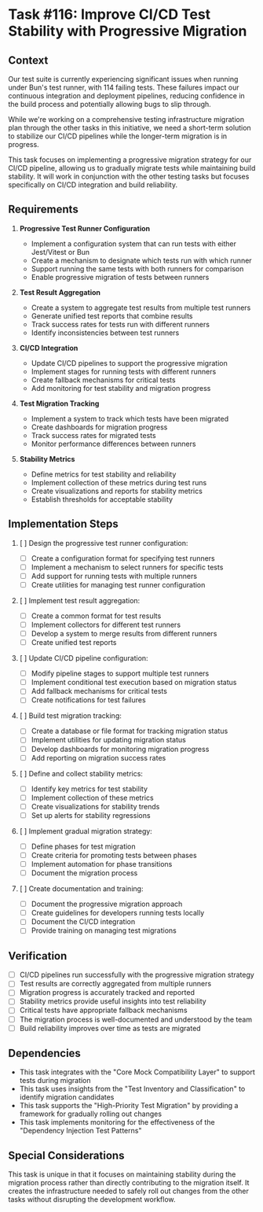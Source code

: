 # Task #116: Improve CI/CD Test Stability with Progressive Migration

## Context

Our test suite is currently experiencing significant issues when running under Bun's test runner, with 114 failing tests. These failures impact our continuous integration and deployment pipelines, reducing confidence in the build process and potentially allowing bugs to slip through.

While we're working on a comprehensive testing infrastructure migration plan through the other tasks in this initiative, we need a short-term solution to stabilize our CI/CD pipelines while the longer-term migration is in progress.

This task focuses on implementing a progressive migration strategy for our CI/CD pipeline, allowing us to gradually migrate tests while maintaining build stability. It will work in conjunction with the other testing tasks but focuses specifically on CI/CD integration and build reliability.

## Requirements

1. **Progressive Test Runner Configuration**

   - Implement a configuration system that can run tests with either Jest/Vitest or Bun
   - Create a mechanism to designate which tests run with which runner
   - Support running the same tests with both runners for comparison
   - Enable progressive migration of tests between runners

2. **Test Result Aggregation**

   - Create a system to aggregate test results from multiple test runners
   - Generate unified test reports that combine results
   - Track success rates for tests run with different runners
   - Identify inconsistencies between test runners

3. **CI/CD Integration**

   - Update CI/CD pipelines to support the progressive migration
   - Implement stages for running tests with different runners
   - Create fallback mechanisms for critical tests
   - Add monitoring for test stability and migration progress

4. **Test Migration Tracking**

   - Implement a system to track which tests have been migrated
   - Create dashboards for migration progress
   - Track success rates for migrated tests
   - Monitor performance differences between runners

5. **Stability Metrics**
   - Define metrics for test stability and reliability
   - Implement collection of these metrics during test runs
   - Create visualizations and reports for stability metrics
   - Establish thresholds for acceptable stability

## Implementation Steps

1. [ ] Design the progressive test runner configuration:

   - [ ] Create a configuration format for specifying test runners
   - [ ] Implement a mechanism to select runners for specific tests
   - [ ] Add support for running tests with multiple runners
   - [ ] Create utilities for managing test runner configuration

2. [ ] Implement test result aggregation:

   - [ ] Create a common format for test results
   - [ ] Implement collectors for different test runners
   - [ ] Develop a system to merge results from different runners
   - [ ] Create unified test reports

3. [ ] Update CI/CD pipeline configuration:

   - [ ] Modify pipeline stages to support multiple test runners
   - [ ] Implement conditional test execution based on migration status
   - [ ] Add fallback mechanisms for critical tests
   - [ ] Create notifications for test failures

4. [ ] Build test migration tracking:

   - [ ] Create a database or file format for tracking migration status
   - [ ] Implement utilities for updating migration status
   - [ ] Develop dashboards for monitoring migration progress
   - [ ] Add reporting on migration success rates

5. [ ] Define and collect stability metrics:

   - [ ] Identify key metrics for test stability
   - [ ] Implement collection of these metrics
   - [ ] Create visualizations for stability trends
   - [ ] Set up alerts for stability regressions

6. [ ] Implement gradual migration strategy:

   - [ ] Define phases for test migration
   - [ ] Create criteria for promoting tests between phases
   - [ ] Implement automation for phase transitions
   - [ ] Document the migration process

7. [ ] Create documentation and training:
   - [ ] Document the progressive migration approach
   - [ ] Create guidelines for developers running tests locally
   - [ ] Document the CI/CD integration
   - [ ] Provide training on managing test migrations

## Verification

- [ ] CI/CD pipelines run successfully with the progressive migration strategy
- [ ] Test results are correctly aggregated from multiple runners
- [ ] Migration progress is accurately tracked and reported
- [ ] Stability metrics provide useful insights into test reliability
- [ ] Critical tests have appropriate fallback mechanisms
- [ ] The migration process is well-documented and understood by the team
- [ ] Build reliability improves over time as tests are migrated

## Dependencies

- This task integrates with the "Core Mock Compatibility Layer" to support tests during migration
- This task uses insights from the "Test Inventory and Classification" to identify migration candidates
- This task supports the "High-Priority Test Migration" by providing a framework for gradually rolling out changes
- This task implements monitoring for the effectiveness of the "Dependency Injection Test Patterns"

## Special Considerations

This task is unique in that it focuses on maintaining stability during the migration process rather than directly contributing to the migration itself. It creates the infrastructure needed to safely roll out changes from the other tasks without disrupting the development workflow.
